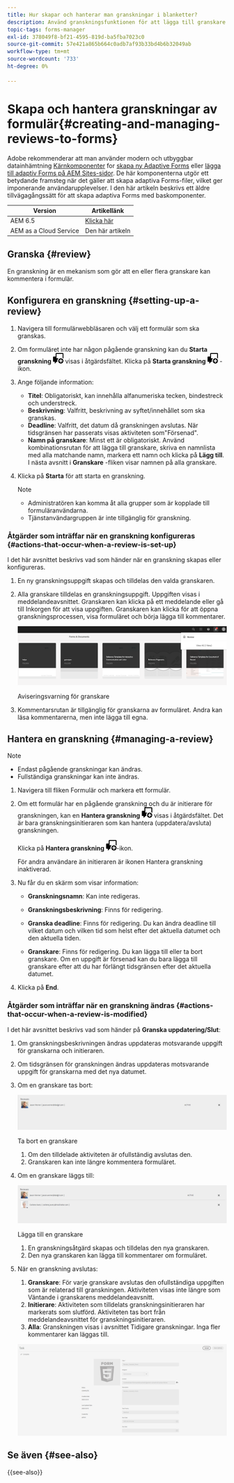 ```yaml
---
title: Hur skapar och hanterar man granskningar i blanketter?
description: Använd granskningsfunktionen för att lägga till granskare och låta granskare kommentera ett formulär.
topic-tags: forms-manager
exl-id: 378049f8-bf21-4595-819d-ba5fba7023c0
source-git-commit: 57e421a865b664c0adb7af93b33bd4b6b32049ab
workflow-type: tm+mt
source-wordcount: '733'
ht-degree: 0%

---
```


# Skapa och hantera granskningar av formulär{#creating-and-managing-reviews-to-forms}

<span class="preview"> Adobe rekommenderar att man använder modern och utbyggbar datainhämtning [Kärnkomponenter](https://experienceleague.adobe.com/docs/experience-manager-core-components/using/adaptive-forms/introduction.html) for [skapa ny Adaptive Forms](/help/forms/creating-adaptive-form-core-components.md) eller [lägga till adaptiv Forms på AEM Sites-sidor](/help/forms/create-or-add-an-adaptive-form-to-aem-sites-page.md). De här komponenterna utgör ett betydande framsteg när det gäller att skapa adaptiva Forms-filer, vilket ger imponerande användarupplevelser. I den här artikeln beskrivs ett äldre tillvägagångssätt för att skapa adaptiva Forms med baskomponenter. </span>


| Version | Artikellänk |
| -------- | ---------------------------- |
| AEM 6.5 | [Klicka här](https://experienceleague.adobe.com/docs/experience-manager-65/forms/adaptive-forms-advanced-authoring/create-reviews-forms.html) |
| AEM as a Cloud Service | Den här artikeln |

## Granska {#review}

En granskning är en mekanism som gör att en eller flera granskare kan kommentera i formulär.

## Konfigurera en granskning {#setting-up-a-review}

1. Navigera till formulärwebbläsaren och välj ett formulär som ska granskas.
1. Om formuläret inte har någon pågående granskning kan du **Starta granskning** ![aem6forms_review_chat_comment](assets/aem6forms_review_chat_comment.png) visas i åtgärdsfältet. Klicka på **Starta granskning** ![aem6forms_review_chat_comment](assets/aem6forms_review_chat_comment.png) -ikon.
1. Ange följande information:

   * **Titel**: Obligatoriskt, kan innehålla alfanumeriska tecken, bindestreck och understreck.
   * **Beskrivning**: Valfritt, beskrivning av syftet/innehållet som ska granskas.
   * **Deadline**: Valfritt, det datum då granskningen avslutas. När tidsgränsen har passerats visas aktiviteten som&quot;Försenad&quot;.
   * **Namn på granskare**: Minst ett är obligatoriskt. Använd kombinationsrutan för att lägga till granskare, skriva en namnlista med alla matchande namn, markera ett namn och klicka på **Lägg till**. I nästa avsnitt i **Granskare** -fliken visar namnen på alla granskare.

1. Klicka på **Starta** för att starta en granskning.

   >[!NOTE]
   >
   >* Administratören kan komma åt alla grupper som är kopplade till formuläranvändarna.
   >* Tjänstanvändargruppen är inte tillgänglig för granskning.

### Åtgärder som inträffar när en granskning konfigureras {#actions-that-occur-when-a-review-is-set-up}

I det här avsnittet beskrivs vad som händer när en granskning skapas eller konfigureras.

1. En ny granskningsuppgift skapas och tilldelas den valda granskaren.
1. Alla granskare tilldelas en granskningsuppgift. Uppgiften visas i meddelandeavsnittet. Granskaren kan klicka på ett meddelande eller gå till Inkorgen för att visa uppgiften. Granskaren kan klicka för att öppna granskningsprocessen, visa formuläret och börja lägga till kommentarer.

   ![Aviseringsvarning för granskare](assets/review-notification-img.png)

   Aviseringsvarning för granskare

1. Kommentarsrutan är tillgänglig för granskarna av formuläret. Andra kan läsa kommentarerna, men inte lägga till egna.

## Hantera en granskning {#managing-a-review}

>[!NOTE]
>
>* Endast pågående granskningar kan ändras.
>* Fullständiga granskningar kan inte ändras.

1. Navigera till fliken Formulär och markera ett formulär.

1. Om ett formulär har en pågående granskning och du är initierare för granskningen, kan en **Hantera granskning** ![aem6forms_review_chat_comment](assets/aem6forms_review_chat_comment.png) visas i åtgärdsfältet. Det är bara granskningsinitieraren som kan hantera (uppdatera/avsluta) granskningen.

   Klicka på **Hantera granskning** ![aem6forms_review_chat_comment](assets/aem6forms_review_chat_comment.png)-ikon.

   För andra användare än initieraren är ikonen Hantera granskning inaktiverad.

1. Nu får du en skärm som visar information:

   * **Granskningsnamn**: Kan inte redigeras.

   * **Granskningsbeskrivning**: Finns för redigering.

   * **Granska deadline**: Finns för redigering. Du kan ändra deadline till vilket datum och vilken tid som helst efter det aktuella datumet och den aktuella tiden.

   * **Granskare**: Finns för redigering. Du kan lägga till eller ta bort granskare. Om en uppgift är försenad kan du bara lägga till granskare efter att du har förlängt tidsgränsen efter det aktuella datumet.

1. Klicka på **End**.

### Åtgärder som inträffar när en granskning ändras {#actions-that-occur-when-a-review-is-modified}

I det här avsnittet beskrivs vad som händer på **Granska uppdatering/Slut**:

1. Om granskningsbeskrivningen ändras uppdateras motsvarande uppgift för granskarna och initieraren.
1. Om tidsgränsen för granskningen ändras uppdateras motsvarande uppgift för granskarna med det nya datumet.

1. Om en granskare tas bort:

   ![Ta bort en granskare](assets/removeduser.png)

   Ta bort en granskare

   1. Om den tilldelade aktiviteten är ofullständig avslutas den.
   1. Granskaren kan inte längre kommentera formuläret.

1. Om en granskare läggs till:

   ![Lägga till en granskare](assets/addedreviewer.png)

   Lägga till en granskare

   1. En granskningsåtgärd skapas och tilldelas den nya granskaren.
   1. Den nya granskaren kan lägga till kommentarer om formuläret.

1. När en granskning avslutas:

   1. **Granskare**: För varje granskare avslutas den ofullständiga uppgiften som är relaterad till granskningen. Aktiviteten visas inte längre som Väntande i granskarens meddelandeavsnitt.
   1. **Initierare**: Aktiviteten som tilldelats granskningsinitieraren har markerats som slutförd. Aktiviteten tas bort från meddelandeavsnittet för granskningsinitieraren.
   1. **Alla**: Granskningen visas i avsnittet Tidigare granskningar. Inga fler kommentarer kan läggas till.

   ![granskning slutförd](assets/review-complete-imgg.png)


## Se även {#see-also}

{{see-also}}


<!--

>[!MORELIKETHIS]
>
>* [Associating submission reviewers with a form](/help/forms/adding-reviewers-form.md)

-->